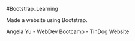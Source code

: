 #Bootstrap_Learning

Made a website using Bootstrap. 

Angela Yu - WebDev Bootcamp - TinDog Website
